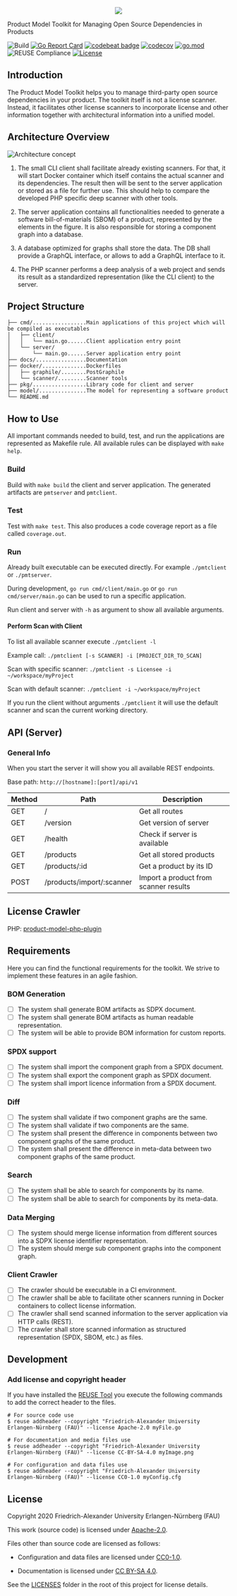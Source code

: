 <!--
SPDX-FileCopyrightText: 2020 Friedrich-Alexander University Erlangen-Nürnberg (FAU)

SPDX-License-Identifier: CC-BY-SA-4.0
-->

<p align="center"><img src="logo.png"></p>

Product Model Toolkit for Managing Open Source Dependencies in Products

![Build](https://github.com/osrgroup/product-model-toolkit/workflows/Go/badge.svg)
[![Go Report Card](https://goreportcard.com/badge/github.com/osrgroup/product-model-toolkit)](https://goreportcard.com/report/github.com/osrgroup/product-model-toolkit)
[![codebeat badge](https://codebeat.co/badges/2fef65f3-8f0b-4a11-abf9-d8d0955daf1c)](https://codebeat.co/projects/github-com-osrgroup-product-model-toolkit-master)
[![codecov](https://codecov.io/gh/andreas-bauer/product-model-toolkit/branch/master/graph/badge.svg?token=D5KIP9CJEW)](https://codecov.io/gh/andreas-bauer/product-model-toolkit)
[![go.mod](https://img.shields.io/github/go-mod/go-version/andreas-bauer/product-model-toolkit)](go.mod)
![REUSE Compliance](https://github.com/andreas-bauer/product-model-toolkit/workflows/REUSE%20Compliance/badge.svg)
[![License](https://img.shields.io/badge/License-Apache%202.0-blue.svg)](https://opensource.org/licenses/Apache-2.0)

## Introduction

The Product Model Toolkit helps you to manage third-party open source dependencies in your product. The toolkit itself is not a license scanner. Instead, it facilitates other license scanners to incorporate license and other information together with architectural information into a unified model.

## Architecture Overview

![Architecture concept](docs/architecture-concept-v0.3.png)

1. The small CLI client shall facilitate already existing scanners. For that, it will start Docker container which itself contains the actual scanner and its dependencies. The result then will be sent to the server application or stored as a file for further use. This should help to compare the developed PHP specific deep scanner with other tools.

2. The server application contains all functionalities needed to generate a software bill-of-materials (SBOM) of a product, represented by the elements in the figure. It is also responsible for storing a component graph into a database.

3. A database optimized for graphs shall store the data. The DB shall provide a GraphQL interface, or allows to add a GraphQL interface to it.

4. The PHP scanner performs a deep analysis of a web project and sends its result as a standardized representation (like the CLI client) to the server.

## Project Structure

```
├── cmd/.................Main applications of this project which will be compiled as executables
│   ├── client/
│   │   └── main.go......Client application entry point
│   └── server/
│       └── main.go......Server application entry point
├── docs/................Documentation
├── docker/..............Dockerfiles
│   ├── graphile/........PostGraphile
│   └── scanner/.........Scanner tools 
├── pkg/.................Library code for client and server
├── model/...............The model for representing a software product
└── README.md
```

## How to Use

All important commands needed to build, test, and run the applications are represented as Makefile rule.
All available rules can be displayed with `make help`.

### Build

Build with `make build` the client and server application. The generated artifacts are `pmtserver` and `pmtclient`.

### Test

Test with `make test`. This also produces a code coverage report as a file called `coverage.out`.

### Run

Already built executable can be executed directly. For example `./pmtclient` or `./pmtserver`.

During development, `go run cmd/client/main.go` or `go run cmd/server/main.go` can be used to run a specific application.

Run client and server with `-h` as argument to show all available arguments.

#### Perform Scan with Client

To list all available scanner execute `./pmtclient -l`

Example call: `./pmtclient [-s SCANNER] -i [PROJECT_DIR_TO_SCAN]`

Scan with specific scanner: `./pmtclient -s Licensee -i ~/workspace/myProject`

Scan with default scanner: `./pmtclient -i ~/workspace/myProject`

If you run the client without arguments `./pmtclient` it will use the default scanner and scan the current working directory.

## API (Server)

### General Info

When you start the server it will show you all available REST endpoints.

Base path: `http://[hostname]:[port]/api/v1`

| Method | Path                      | Description                           |
|--------|---------------------------|---------------------------------------|
| GET    | /                         | Get all routes                        |
| GET    | /version                  | Get version of server                 |
| GET    | /health                   | Check if server is available          |
| GET    | /products                 | Get all stored products               |
| GET    | /products/:id             | Get a product by its ID               |
| POST   | /products/import/:scanner | Import a product from scanner results |

## License Crawler

PHP: [product-model-php-plugin](https://github.com/hallowelt/product-model-php-plugin)

## Requirements

Here you can find the functional requirements for the toolkit. We strive to implement these features in an agile fashion.

### BOM Generation

- [ ] The system shall generate BOM artifacts as SDPX document.
- [ ] The system shall generate BOM artifacts as human readable representation.
- [ ] The system will be able to provide BOM information for custom reports.

### SPDX support

- [ ] The system shall import the component graph from a SPDX document.
- [ ] The system shall export the component graph as SPDX document.
- [ ] The system shall import licence information from a SPDX document.

### Diff

- [ ] The system shall validate if two component graphs are the same.
- [ ] The system shall validate if two components are the same.
- [ ] The system shall present the difference in components between two component graphs of the same product.
- [ ] The system shall present the difference in meta-data between two component graphs of the same product.

### Search

- [ ] The system shall be able to search for components by its name.
- [ ] The system shall be able to search for components by its meta-data.

### Data Merging

- [ ] The system should merge license information from different sources into a SDPX license identifier representation.
- [ ] The system should merge sub component graphs into the component graph.

### Client Crawler

- [ ] The crawler should be executable in a CI environment.
- [ ] The crawler shall be able to facilitate other scanners running in Docker containers to collect license information.
- [ ] The crawler shall send scanned information to the server application via HTTP calls (REST).
- [ ] The crawler shall store scanned information as structured representation (SPDX, SBOM, etc.) as files.

## Development

### Add license and copyright header

If you have installed the [REUSE Tool](https://github.com/fsfe/reuse-tool) you execute the following commands to add the correct header to the files.

```shell
# For source code use
$ reuse addheader --copyright "Friedrich-Alexander University Erlangen-Nürnberg (FAU)" --license Apache-2.0 myFile.go

# For documentation and media files use
$ reuse addheader --copyright "Friedrich-Alexander University Erlangen-Nürnberg (FAU)" --license CC-BY-SA-4.0 myImage.png

# For configuration and data files use
$ reuse addheader --copyright "Friedrich-Alexander University Erlangen-Nürnberg (FAU)" --license CC0-1.0 myConfig.cfg
```

## License

Copyright 2020 Friedrich-Alexander University Erlangen-Nürnberg (FAU)

This work (source code) is licensed under [Apache-2.0](./LICENSES/Apache-2.0.txt).

Files other than source code are licensed as follows:

- Configuration and data files are licensed under [CC0-1.0](./LICENSES/CC0-1.0.txt).

- Documentation is licensed under [CC BY-SA 4.0](./LICENSES/CC-BY-SA-4.0.txt).

See the [LICENSES](./LICENSES/) folder in the root of this project for license details.
